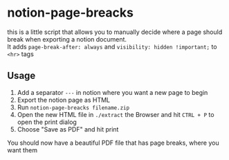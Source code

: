 # notion-page-breacks
this is a little script that allows you to manually decide where a page should break when exporting a notion document.  \
It adds `page-break-after: always` and `visibility: hidden !important;` to `<hr>` tags

## Usage
1. Add a separator `---` in notion where you want a new page to begin
2. Export the notion page as HTML
3. Run `notion-page-breacks filename.zip`
4. Open the new HTML file in `./extract` the Browser and hit `CTRL + P` to open the print dialog
5. Choose "Save as PDF" and hit print

You should now have a beautiful PDF file that has page breaks, where you want them
